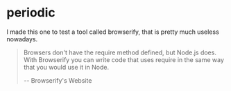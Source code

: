 # periodic

I made this one to test a tool called browserify, that is pretty much useless nowadays.

> Browsers don't have the require method defined, but Node.js does. With Browserify you can write code that uses require in the same way that you would use it in Node.
>
> -- Browserify's Website
